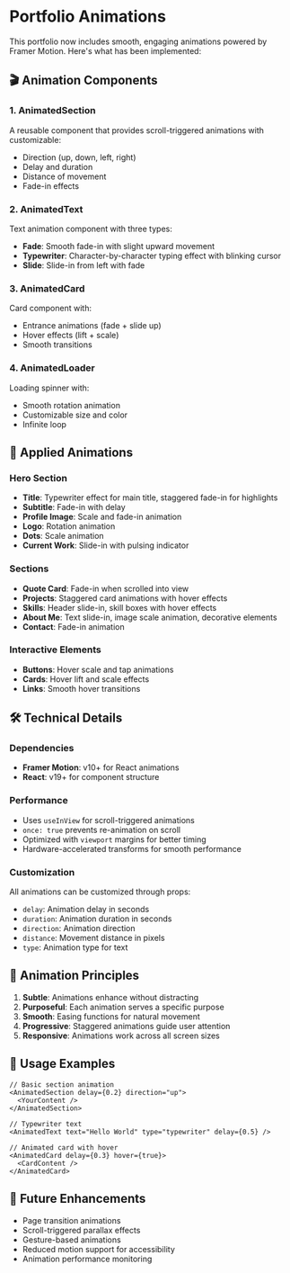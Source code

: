 # Portfolio Animations

This portfolio now includes smooth, engaging animations powered by Framer Motion. Here's what has been implemented:

## 🎬 Animation Components

### 1. AnimatedSection
A reusable component that provides scroll-triggered animations with customizable:
- Direction (up, down, left, right)
- Delay and duration
- Distance of movement
- Fade-in effects

### 2. AnimatedText
Text animation component with three types:
- **Fade**: Smooth fade-in with slight upward movement
- **Typewriter**: Character-by-character typing effect with blinking cursor
- **Slide**: Slide-in from left with fade

### 3. AnimatedCard
Card component with:
- Entrance animations (fade + slide up)
- Hover effects (lift + scale)
- Smooth transitions

### 4. AnimatedLoader
Loading spinner with:
- Smooth rotation animation
- Customizable size and color
- Infinite loop

## 🎯 Applied Animations

### Hero Section
- **Title**: Typewriter effect for main title, staggered fade-in for highlights
- **Subtitle**: Fade-in with delay
- **Profile Image**: Scale and fade-in animation
- **Logo**: Rotation animation
- **Dots**: Scale animation
- **Current Work**: Slide-in with pulsing indicator

### Sections
- **Quote Card**: Fade-in when scrolled into view
- **Projects**: Staggered card animations with hover effects
- **Skills**: Header slide-in, skill boxes with hover effects
- **About Me**: Text slide-in, image scale animation, decorative elements
- **Contact**: Fade-in animation

### Interactive Elements
- **Buttons**: Hover scale and tap animations
- **Cards**: Hover lift and scale effects
- **Links**: Smooth hover transitions

## 🛠️ Technical Details

### Dependencies
- **Framer Motion**: v10+ for React animations
- **React**: v19+ for component structure

### Performance
- Uses `useInView` for scroll-triggered animations
- `once: true` prevents re-animation on scroll
- Optimized with `viewport` margins for better timing
- Hardware-accelerated transforms for smooth performance

### Customization
All animations can be customized through props:
- `delay`: Animation delay in seconds
- `duration`: Animation duration in seconds
- `direction`: Animation direction
- `distance`: Movement distance in pixels
- `type`: Animation type for text

## 🎨 Animation Principles

1. **Subtle**: Animations enhance without distracting
2. **Purposeful**: Each animation serves a specific purpose
3. **Smooth**: Easing functions for natural movement
4. **Progressive**: Staggered animations guide user attention
5. **Responsive**: Animations work across all screen sizes

## 🚀 Usage Examples

```tsx
// Basic section animation
<AnimatedSection delay={0.2} direction="up">
  <YourContent />
</AnimatedSection>

// Typewriter text
<AnimatedText text="Hello World" type="typewriter" delay={0.5} />

// Animated card with hover
<AnimatedCard delay={0.3} hover={true}>
  <CardContent />
</AnimatedCard>
```

## 🔧 Future Enhancements

- Page transition animations
- Scroll-triggered parallax effects
- Gesture-based animations
- Reduced motion support for accessibility
- Animation performance monitoring 